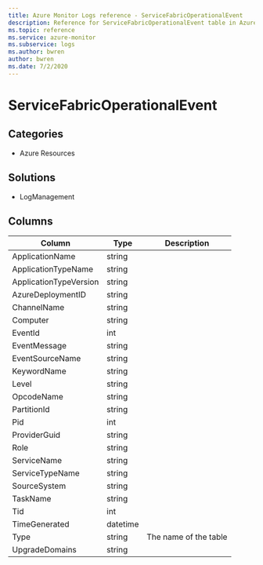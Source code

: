 ```yaml
---
title: Azure Monitor Logs reference - ServiceFabricOperationalEvent
description: Reference for ServiceFabricOperationalEvent table in Azure Monitor Logs.
ms.topic: reference
ms.service: azure-monitor
ms.subservice: logs
ms.author: bwren
author: bwren
ms.date: 7/2/2020
---
```


# ServiceFabricOperationalEvent

 

## Categories

- Azure Resources
## Solutions

- LogManagement




## Columns

|Column|Type|Description|
|---|---|---|
|ApplicationName|string||
|ApplicationTypeName|string||
|ApplicationTypeVersion|string||
|AzureDeploymentID|string||
|ChannelName|string||
|Computer|string||
|EventId|int||
|EventMessage|string||
|EventSourceName|string||
|KeywordName|string||
|Level|string||
|OpcodeName|string||
|PartitionId|string||
|Pid|int||
|ProviderGuid|string||
|Role|string||
|ServiceName|string||
|ServiceTypeName|string||
|SourceSystem|string||
|TaskName|string||
|Tid|int||
|TimeGenerated|datetime||
|Type|string|The name of the table|
|UpgradeDomains|string||
